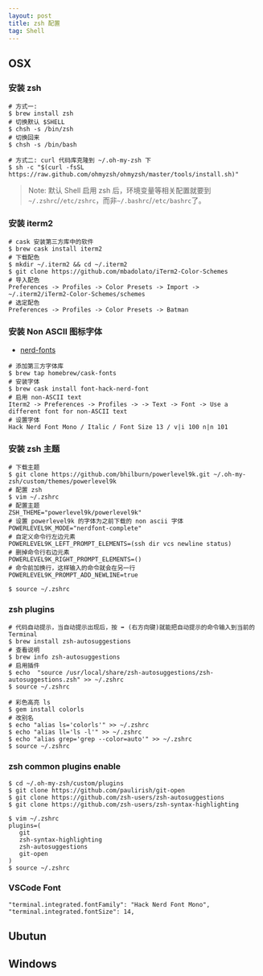 ```yaml
---
layout: post
title: zsh 配置
tag: Shell
---
```


## OSX
### 安装 zsh
```shell
# 方式一:
$ brew install zsh 
# 切换默认 $SHELL
$ chsh -s /bin/zsh
# 切换回来
$ chsh -s /bin/bash

# 方式二: curl 代码库克隆到 ~/.oh-my-zsh 下
$ sh -c "$(curl -fsSL https://raw.github.com/ohmyzsh/ohmyzsh/master/tools/install.sh)"
```
> Note: 默认 Shell 启用 zsh 后，环境变量等相关配置就要到`~/.zshrc`/`/etc/zshrc`，而非`~/.bashrc`/`/etc/bashrc`了。

### 安装 iterm2
```shell
# cask 安装第三方库中的软件
$ brew cask install iterm2
# 下载配色
$ mkdir ~/.iterm2 && cd ~/.iterm2
$ git clone https://github.com/mbadolato/iTerm2-Color-Schemes
# 导入配色
Preferences -> Profiles -> Color Presets -> Import -> ~/.iterm2/iTerm2-Color-Schemes/schemes
# 选定配色
Preferences -> Profiles -> Color Presets -> Batman
```

### 安装 Non ASCII 图标字体
* [nerd-fonts](https://github.com/ryanoasis/nerd-fonts)
```shell
# 添加第三方字体库
$ brew tap homebrew/cask-fonts
# 安装字体
$ brew cask install font-hack-nerd-font
# 启用 non-ASCII text
Iterm2 -> Preferences -> Profiles -> -> Text -> Font -> Use a different font for non-ASCII text
# 设置字体
Hack Nerd Font Mono / Italic / Font Size 13 / v|i 100 n|n 101
```

### 安装 zsh 主题
```shell
# 下载主题
$ git clone https://github.com/bhilburn/powerlevel9k.git ~/.oh-my-zsh/custom/themes/powerlevel9k
# 配置 zsh 
$ vim ~/.zshrc
# 配置主题
ZSH_THEME="powerlevel9k/powerlevel9k"
# 设置 powerlevel9k 的字体为之前下载的 non ascii 字体
POWERLEVEL9K_MODE="nerdfont-complete"
# 自定义命令行左边元素
POWERLEVEL9K_LEFT_PROMPT_ELEMENTS=(ssh dir vcs newline status)
# 删掉命令行右边元素
POWERLEVEL9K_RIGHT_PROMPT_ELEMENTS=()
# 命令前加换行，这样输入的命令就会在另一行
POWERLEVEL9K_PROMPT_ADD_NEWLINE=true

$ source ~/.zshrc
```
### zsh plugins
```shell
# 代码自动提示，当自动提示出现后，按 ➡ (右方向键)就能把自动提示的命令输入到当前的 Terminal
$ brew install zsh-autosuggestions
# 查看说明
$ brew info zsh-autosuggestions
# 启用插件
$ echo  "source /usr/local/share/zsh-autosuggestions/zsh-autosuggestions.zsh" >> ~/.zshrc
$ source ~/.zshrc

# 彩色高亮 ls
$ gem install colorls
# 改别名
$ echo "alias ls='colorls'" >> ~/.zshrc
$ echo "alias ll='ls -l'" >> ~/.zshrc
$ echo "alias grep='grep --color=auto'" >> ~/.zshrc
$ source ~/.zshrc
```
### zsh common plugins enable
```shell
$ cd ~/.oh-my-zsh/custom/plugins
$ git clone https://github.com/paulirish/git-open
$ git clone https://github.com/zsh-users/zsh-autosuggestions
$ git clone https://github.com/zsh-users/zsh-syntax-highlighting

$ vim ~/.zshrc
plugins=(
   git
   zsh-syntax-highlighting
   zsh-autosuggestions
   git-open
)
$ source ~/.zshrc
```


### VSCode Font
```shell
"terminal.integrated.fontFamily": "Hack Nerd Font Mono",
"terminal.integrated.fontSize": 14,
```

## Ubutun

## Windows

